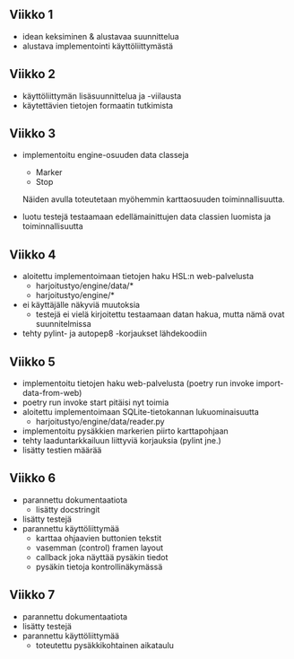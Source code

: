 ## Viikko 1

- idean keksiminen & alustavaa suunnittelua
- alustava implementointi käyttöliittymästä

## Viikko 2

- käyttöliittymän lisäsuunnittelua ja -viilausta
- käytettävien tietojen formaatin tutkimista

## Viikko 3

- implementoitu engine-osuuden data classeja
  - Marker
  - Stop

  Näiden avulla toteutetaan myöhemmin karttaosuuden toiminnallisuutta.

- luotu testejä testaamaan edellämainittujen data classien luomista ja toiminnallisuutta

## Viikko 4

- aloitettu implementoimaan tietojen haku HSL:n web-palvelusta
  - harjoitustyo/engine/data/*
  - harjoitustyo/engine/*
- ei käyttäjälle näkyviä muutoksia
  - testejä ei vielä kirjoitettu testaamaan datan hakua, mutta nämä ovat suunnitelmissa
- tehty pylint- ja autopep8 -korjaukset lähdekoodiin


## Viikko 5

- implementoitu tietojen haku web-palvelusta (poetry run invoke import-data-from-web)
- poetry run invoke start pitäisi nyt toimia
- aloitettu implementoimaan SQLite-tietokannan lukuominaisuutta
  - harjoitustyo/engine/data/reader.py
- implementoitu pysäkkien markerien piirto karttapohjaan
- tehty laaduntarkkailuun liittyviä korjauksia (pylint jne.)
- lisätty testien määrää


## Viikko 6

- parannettu dokumentaatiota
  - lisätty docstringit
- lisätty testejä
- parannettu käyttöliittymää
  - karttaa ohjaavien buttonien tekstit
  - vasemman (control) framen layout
  - callback joka näyttää pysäkin tiedot
  - pysäkin tietoja kontrollinäkymässä

## Viikko 7

- parannettu dokumentaatiota
- lisätty testejä
- parannettu käyttöliittymää
  - toteutettu pysäkkikohtainen aikataulu